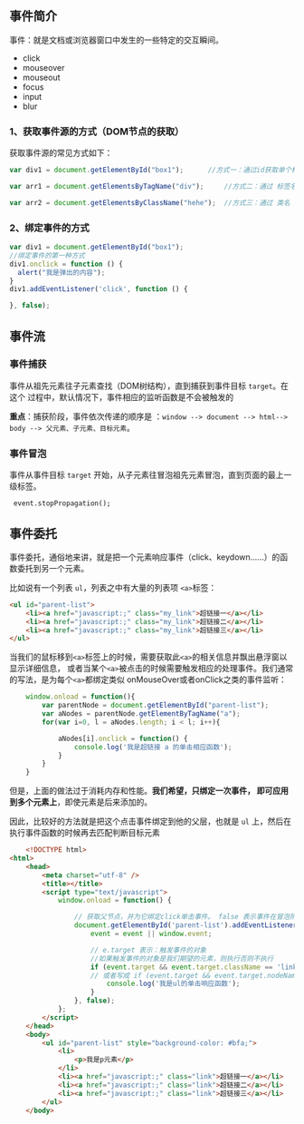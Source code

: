 ## 事件简介

事件：就是文档或浏览器窗口中发生的一些特定的交互瞬间。

- click
- mouseover
- mouseout
- focus
- input
- blur


### 1、获取事件源的方式（DOM节点的获取）

获取事件源的常见方式如下：

```js
var div1 = document.getElementById("box1");      //方式一：通过id获取单个标签

var arr1 = document.getElementsByTagName("div");     //方式二：通过 标签名 获得 

var arr2 = document.getElementsByClassName("hehe");  //方式三：通过 类名 获得 
```

### 2、绑定事件的方式

```js
var div1 = document.getElementById("box1");
//绑定事件的第一种方式
div1.onclick = function () {
  alert("我是弹出的内容");
}
div1.addEventListener('click', function () {

}, false);
```
## 事件流
### 事件捕获
事件从祖先元素往子元素查找（DOM树结构），直到捕获到事件目标 `target`。在这个
过程中，默认情况下，事件相应的监听函数是不会被触发的

**重点**：捕获阶段，事件依次传递的顺序是
：`window --> document --> html--> body --> 父元素、子元素、目标元素`。
### 事件冒泡
事件从事件目标 `target` 开始，从子元素往冒泡祖先元素冒泡，直到页面的最上一级标签。

` event.stopPropagation();`

## 事件委托
事件委托，通俗地来讲，就是把一个元素响应事件（click、keydown......）的函数委托到另一个元素。

比如说有一个列表 `ul`，列表之中有大量的列表项 `<a>`标签：

```html
<ul id="parent-list">
    <li><a href="javascript:;" class="my_link">超链接一</a></li>
    <li><a href="javascript:;" class="my_link">超链接二</a></li>
    <li><a href="javascript:;" class="my_link">超链接三</a></li>
</ul>
```

当我们的鼠标移到`<a>`标签上的时候，需要获取此`<a>`的相关信息并飘出悬浮窗以显示详细信息，
或者当某个`<a>`被点击的时候需要触发相应的处理事件。我们通常的写法，是为每个`<a>`都绑定类似
onMouseOver或者onClick之类的事件监听：

```javascript
    window.onload = function(){
        var parentNode = document.getElementById("parent-list");
        var aNodes = parentNode.getElementByTagName("a");
        for(var i=0, l = aNodes.length; i < l; i++){

            aNodes[i].onclick = function() {
                console.log('我是超链接 a 的单击相应函数');
            }
        }
    }
```

但是，上面的做法过于消耗内存和性能。**我们希望，只绑定一次事件，
即可应用到多个元素上**，即使元素是后来添加的。

因此，比较好的方法就是把这个点击事件绑定到他的父层，也就是 `ul` 上，然后在
执行事件函数的时候再去匹配判断目标元素

```html
    <!DOCTYPE html>
<html>
    <head>
        <meta charset="utf-8" />
        <title></title>
        <script type="text/javascript">
            window.onload = function() {

                // 获取父节点，并为它绑定click单击事件。 false 表示事件在冒泡阶段触发（默认）
                document.getElementById('parent-list').addEventListener('click', function(event) {
                    event = event || window.event;

                    // e.target 表示：触发事件的对象
                    //如果触发事件的对象是我们期望的元素，则执行否则不执行
                    if (event.target && event.target.className == 'link') {
                    // 或者写成 if (event.target && event.target.nodeName.toUpperCase() == 'A') {
                        console.log('我是ul的单击响应函数');
                    }
                }, false);
            };
        </script>
    </head>
    <body>
        <ul id="parent-list" style="background-color: #bfa;">
            <li>
                <p>我是p元素</p>
            </li>
            <li><a href="javascript:;" class="link">超链接一</a></li>
            <li><a href="javascript:;" class="link">超链接二</a></li>
            <li><a href="javascript:;" class="link">超链接三</a></li>
        </ul>
    </body>
```
